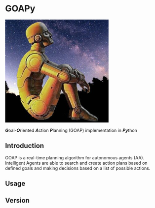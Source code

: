 # GOAPy

![GOAPy](/docs/rdaneelolivaw.jpg "Oh my god, it's full of stars!")

***G***oal-***O***riented ***A***ction ***P***lanning (GOAP) implementation in ***Py***thon

## Introduction

GOAP is a real-time planning algorithm for autonomous agents (AA).
Intelligent Agents are able to search and create action plans based on defined goals and making decisions based on a list of possible actions.

## Usage

## Version
